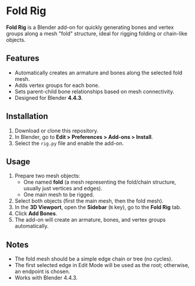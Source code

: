 # Fold Rig

**Fold Rig** is a Blender add-on for quickly generating bones and vertex groups along a mesh "fold" structure, ideal for rigging folding or chain-like objects.

## Features

- Automatically creates an armature and bones along the selected fold mesh.
- Adds vertex groups for each bone.
- Sets parent-child bone relationships based on mesh connectivity.
- Designed for Blender **4.4.3**.

## Installation

1. Download or clone this repository.
2. In Blender, go to **Edit > Preferences > Add-ons > Install**.
3. Select the `rig.py` file and enable the add-on.

## Usage

1. Prepare two mesh objects:
    - One named **fold** (a mesh representing the fold/chain structure, usually just vertices and edges).
    - One main mesh to be rigged.
2. Select both objects (first the main mesh, then the fold mesh).
3. In the **3D Viewport**, open the **Sidebar** (`N` key), go to the **Fold Rig** tab.
4. Click **Add Bones**.
5. The add-on will create an armature, bones, and vertex groups automatically.

## Notes

- The fold mesh should be a simple edge chain or tree (no cycles).
- The first selected edge in Edit Mode will be used as the root; otherwise, an endpoint is chosen.
- Works with Blender 4.4.3.


